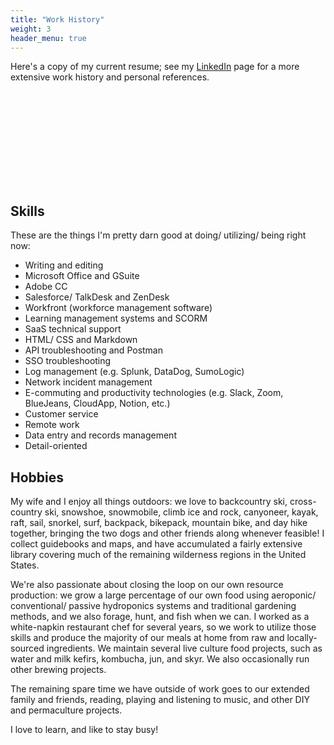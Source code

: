 ```yaml
---
title: "Work History"
weight: 3
header_menu: true
---
```

Here's a copy of my current resume; see my [LinkedIn](<https://www.linkedin.com/in/derek-edwards-26b59040/>) page for a more extensive work history and personal references.

<object data="https://terminallysilly.github.io/docs/resume.pdf" type="application/pdf" width="700px" height="950px">
    <embed src="https://docs.google.com/viewer?url=https://terminallysilly.github.io/docs/derek_edwards_technical_writer.pdf">
    </embed>
</object>

<!-- <object data="https://terminallysilly.github.io/docs/resume.pdf" type="application/pdf" width="700px" height="700px">
    <embed src="https://terminallysilly.github.io/docs/resume.pdf">
        <p>This browser does not support PDFs. Please download the PDF to view it: <a href="http://yoursite.com/the.pdf">Download PDF</a>.</p>
    </embed>
</object> -->

<!-- <p><iframe src="https://docs.google.com/viewer?url=https://terminallysilly.github.io/docs/resume.pdf&embedded=true" frameborder="0" width="800" height="600" allowfullscreen="true" mozallowfullscreen="true" webkitallowfullscreen="true"></iframe></p> -->



## Skills

These are the things I'm pretty darn good at doing/ utilizing/ being right now:

* Writing and editing
* Microsoft Office and GSuite
* Adobe CC
* Salesforce/ TalkDesk and ZenDesk
* Workfront (workforce management software)
* Learning management systems and SCORM
* SaaS technical support
* HTML/ CSS and Markdown
* API troubleshooting and Postman
* SSO troubleshooting
* Log management (e.g. Splunk, DataDog, SumoLogic)
* Network incident management
* E-commuting and productivity technologies (e.g. Slack, Zoom, BlueJeans, CloudApp, Notion, etc.)
* Customer service
* Remote work
* Data entry and records management
* Detail-oriented

## Hobbies

My wife and I enjoy all things outdoors: we love to backcountry ski, cross-country ski, snowshoe, snowmobile, climb ice and rock, canyoneer, kayak, raft, sail, snorkel, surf, backpack, bikepack, mountain bike, and day hike together, bringing the two dogs and other friends along whenever feasible! I collect guidebooks and maps, and have accumulated a fairly extensive library covering much of the remaining wilderness regions in the United States.

We're also passionate about closing the loop on our own resource production: we grow a large percentage of our own food using aeroponic/ conventional/ passive hydroponics systems and traditional gardening methods, and we also forage, hunt, and fish when we can. I worked as a white-napkin restaurant chef for several years, so we work to utilize those skills and produce the majority of our meals at home from raw and locally-sourced ingredients. We maintain several live culture food projects, such as water and milk kefirs, kombucha, jun, and skyr. We also occasionally run other brewing projects.

The remaining spare time we have outside of work goes to our extended family and friends, reading, playing and listening to music, and other DIY and permaculture projects.

I love to learn, and like to stay busy!

